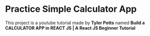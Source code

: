 # Practice Simple Calculator App

This project is a youtube tutorial made by **Tyler Potts** named **Build a CALCULATOR APP in REACT JS | A React JS Beginner Tutorial**
